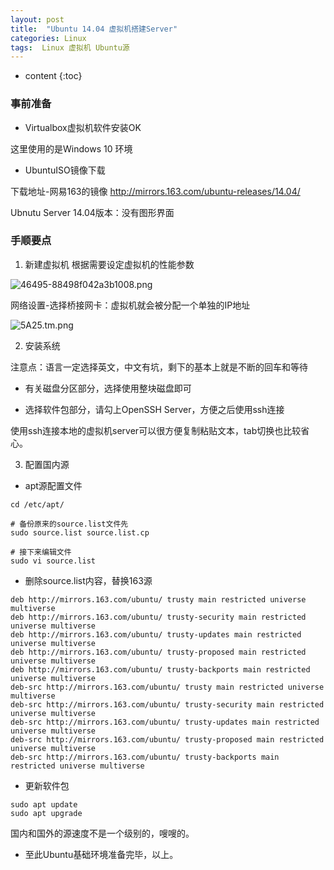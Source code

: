 ```yaml
---
layout: post
title:  "Ubuntu 14.04 虚拟机搭建Server"
categories: Linux
tags:  Linux 虚拟机 Ubuntu源
---
```


* content
{:toc}

### 事前准备

- Virtualbox虚拟机软件安装OK

这里使用的是Windows 10 环境

- UbuntuISO镜像下载

下载地址-网易163的镜像
http://mirrors.163.com/ubuntu-releases/14.04/

Ubnutu Server 14.04版本：没有图形界面

### 手顺要点

1. 新建虚拟机
根据需要设定虚拟机的性能参数

![46495-88498f042a3b1008.png](https://ooo.0o0.ooo/2016/10/09/57fa0324b19e6.png)

网络设置-选择桥接网卡：虚拟机就会被分配一个单独的IP地址

![5A25.tm.png](https://ooo.0o0.ooo/2016/10/09/57fa03a5b39c2.png)

2. 安装系统

注意点：语言一定选择英文，中文有坑，剩下的基本上就是不断的回车和等待

- 有关磁盘分区部分，选择使用整块磁盘即可

- 选择软件包部分，请勾上OpenSSH Server，方便之后使用ssh连接

使用ssh连接本地的虚拟机server可以很方便复制粘贴文本，tab切换也比较省心。

3. 配置国内源

- apt源配置文件

```
cd /etc/apt/

# 备份原来的source.list文件先
sudo source.list source.list.cp

# 接下来编辑文件
sudo vi source.list
```

- 删除source.list内容，替换163源

```
deb http://mirrors.163.com/ubuntu/ trusty main restricted universe multiverse
deb http://mirrors.163.com/ubuntu/ trusty-security main restricted universe multiverse
deb http://mirrors.163.com/ubuntu/ trusty-updates main restricted universe multiverse
deb http://mirrors.163.com/ubuntu/ trusty-proposed main restricted universe multiverse
deb http://mirrors.163.com/ubuntu/ trusty-backports main restricted universe multiverse
deb-src http://mirrors.163.com/ubuntu/ trusty main restricted universe multiverse
deb-src http://mirrors.163.com/ubuntu/ trusty-security main restricted universe multiverse
deb-src http://mirrors.163.com/ubuntu/ trusty-updates main restricted universe multiverse
deb-src http://mirrors.163.com/ubuntu/ trusty-proposed main restricted universe multiverse
deb-src http://mirrors.163.com/ubuntu/ trusty-backports main restricted universe multiverse
```

- 更新软件包

```
sudo apt update
sudo apt upgrade
```

国内和国外的源速度不是一个级别的，嗖嗖的。

- 至此Ubuntu基础环境准备完毕，以上。